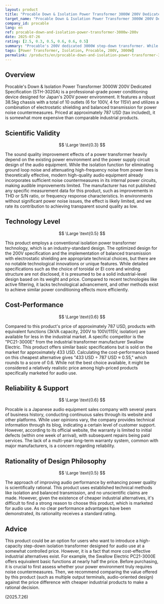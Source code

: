 ```yaml
---
layout: product
title: "Procable Down & Isolation Power Transformer 3000W 200V Dedicated Specification Product Review"
target_name: "Procable Down & Isolation Power Transformer 3000W 200V Dedicated Specification"
company_id: procable
lang: en
ref: procable-down-and-isolation-power-transformer-3000w-200v
date: 2025-07-26
rating: [2.5, 0.3, 0.5, 0.6, 0.6, 0.5]
summary: "Procable's 200V dedicated 3000W step-down transformer. While it features a solid conventional design, a careful decision is needed from a cost-performance perspective as cheaper industrial alternatives exist."
tags: [Power Transformer, Isolation, Procable, 200V, 3000W]
permalink: /products/en/procable-down-and-isolation-power-transformer-3000w-200v/
---
```


## Overview

Procable's Down & Isolation Power Transformer 3000W 200V Dedicated Specification (STH-3020A) is a professional-grade power conditioning device designed for Japan's 200V power environment. It features a robust 38.5kg chassis with a total of 10 outlets (6 for 100V, 4 for 115V) and utilizes a combination of electrostatic shielding and balanced transmission for power noise countermeasures. Priced at approximately 787 USD (tax included), it is somewhat more expensive than comparable industrial products.

## Scientific Validity

$$ \Large \text{0.3} $$

The sound quality improvement effects of a power transformer heavily depend on the existing power environment and the power supply circuit design of the audio equipment. While the isolation function for eliminating ground loop noise and attenuating high-frequency noise from power lines is theoretically effective, modern high-quality audio equipment already incorporates sufficient noise countermeasures in its internal power circuits, making audible improvements limited. The manufacturer has not published any specific measurement data for this product, such as improvements in THD or S/N ratio, or frequency response characteristics. In environments without significant power noise issues, the effect is likely limited, and we rate its contribution to achieving transparent sound quality as low.

## Technology Level

$$ \Large \text{0.5} $$

This product employs a conventional isolation power transformer technology, which is an industry-standard design. The optimized design for the 200V specification and the implementation of balanced transmission with electrostatic shielding are appropriate technical choices, but there are no notable technological innovations or unique features. While detailed specifications such as the choice of toroidal or EI core and winding structure are not disclosed, it is presumed to be a solid industrial-level design based on its weight and price. Compared to recent technologies like active filtering, it lacks technological advancement, and other methods exist to achieve similar power conditioning effects more efficiently.

## Cost-Performance

$$ \Large \text{0.6} $$

Compared to this product's price of approximately 787 USD, products with equivalent functions (3kVA capacity, 200V to 100V/115V, isolation) are available for less in the industrial market. A specific competitor is the "PC21-3000E" from the industrial transformer manufacturer Swallow Electric. This product offers similar basic specifications but is sold on the market for approximately 433 USD.
Calculating the cost-performance based on this cheapest alternative gives "433 USD ÷ 787 USD ≈ 0.55," which rounds to a score of 0.6. While not the best choice available, it might be considered a relatively realistic price among high-priced products specifically marketed for audio use.

## Reliability & Support

$$ \Large \text{0.6} $$

Procable is a Japanese audio equipment sales company with several years of business history, conducting continuous sales through its website and other platforms. While user opinions vary, the company provides technical information through its blog, indicating a certain level of customer support. However, according to its official website, the warranty is limited to initial defects (within one week of arrival), with subsequent repairs being paid services. The lack of a multi-year long-term warranty system, common with major manufacturers, is a concern regarding reliability.

## Rationality of Design Philosophy

$$ \Large \text{0.5} $$

The approach of improving audio performance by enhancing power quality is scientifically rational. This product uses established technical methods like isolation and balanced transmission, and no unscientific claims are made. However, given the existence of cheaper industrial alternatives, it's difficult to find a strong reason to choose this product, which is marketed for audio use. As no clear performance advantages have been demonstrated, its rationality receives a standard rating.

## Advice

This product could be an option for users who want to introduce a high-capacity step-down isolation transformer designed for audio use at a somewhat controlled price. However, it is a fact that more cost-effective industrial alternatives exist. For example, the Swallow Electric PC21-3000E offers equivalent basic functions at nearly half the price. Before purchasing, it is crucial to first assess whether your power environment truly requires noise countermeasures. Then, we recommend comparing the value offered by this product (such as multiple output terminals, audio-oriented design) against the price difference with cheaper industrial products to make a rational decision.

(2025.7.26)
